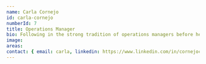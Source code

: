 ```yaml
---
name: Carla Cornejo
id: carla-cornejo
numberId: 7
title: Operations Manager
bio: Following in the strong tradition of operations managers before her, Carla does all the things.
image:
areas:
contact: { email: carla, linkedin: https://www.linkedin.com/in/cornejocarla }
---
```

